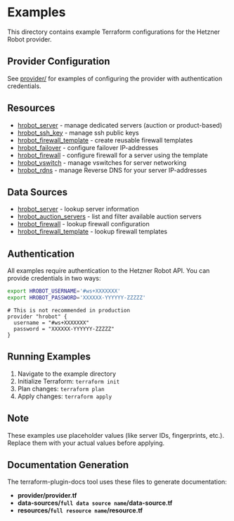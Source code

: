 # Examples

This directory contains example Terraform configurations for the Hetzner Robot provider.

## Provider Configuration

See [provider/](provider/) for examples of configuring the provider with authentication credentials.

## Resources

- [hrobot_server](resources/hrobot_server/) - manage dedicated servers (auction or product-based)
- [hrobot_ssh_key](resources/hrobot_ssh_key/) - manage ssh public keys
- [hrobot_firewall_template](resources/hrobot_firewall_template/) - create reusable firewall templates
- [hrobot_failover](resources/hrobot_failover/) - configure failover IP-addresses
- [hrobot_firewall](resources/hrobot_firewall/) - configure firewall for a server using the template
- [hrobot_vswitch](resources/hrobot_vswitch/) - manage vswitches for server networking
- [hrobot_rdns](resources/rdns/) - manage Reverse DNS for your server IP-addresses

## Data Sources

- [hrobot_server](data-sources/hrobot_server/) - lookup server information
- [hrobot_auction_servers](data-sources/hrobot_auction_servers/) - list and filter available auction servers
- [hrobot_firewall](data-sources/hrobot_firewall/) - lookup firewall configuration
- [hrobot_firewall_template](data-sources/hrobot_firewall_template/) - lookup firewall templates

## Authentication

All examples require authentication to the Hetzner Robot API. You can provide credentials in two ways:

```bash
export HROBOT_USERNAME='#ws+XXXXXXX'
export HROBOT_PASSWORD='XXXXXX-YYYYYY-ZZZZZ'
```

```hcl
# This is not recommended in production
provider "hrobot" {
  username = "#ws+XXXXXXX"
  password = "XXXXXX-YYYYYY-ZZZZZ"
}
```

## Running Examples

1. Navigate to the example directory
2. Initialize Terraform: `terraform init`
3. Plan changes: `terraform plan`
4. Apply changes: `terraform apply`

## Note

These examples use placeholder values (like server IDs, fingerprints, etc.). Replace them with your actual values before applying.

## Documentation Generation

The terraform-plugin-docs tool uses these files to generate documentation:

- **provider/provider.tf**
- **data-sources/`full data source name`/data-source.tf**
- **resources/`full resource name`/resource.tf**
